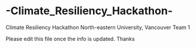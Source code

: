# -Climate_Resiliency_Hackathon-
 Climate Resiliency Hackathon North-eastern University, Vancouver Team 1


Please edit this file once the info is updated. Thanks
